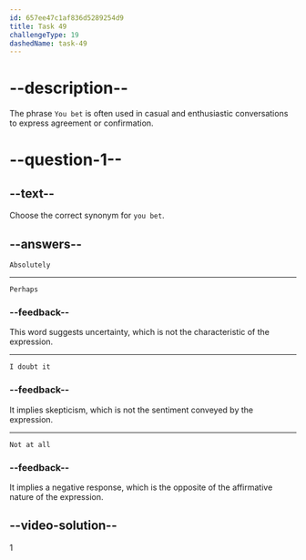 ```yaml
---
id: 657ee47c1af836d5289254d9
title: Task 49
challengeType: 19
dashedName: task-49
---
```


# --description--

The phrase `You bet` is often used in casual and enthusiastic conversations to express agreement or confirmation.

# --question-1--

## --text--

Choose the correct synonym for `you bet`.

## --answers--

`Absolutely`

---

`Perhaps`

### --feedback--

This word suggests uncertainty, which is not the characteristic of the expression.

---

`I doubt it`

### --feedback--

It implies skepticism, which is not the sentiment conveyed by the expression.

---

`Not at all`

### --feedback--

It implies a negative response, which is the opposite of the affirmative nature of the expression.

## --video-solution--

1
